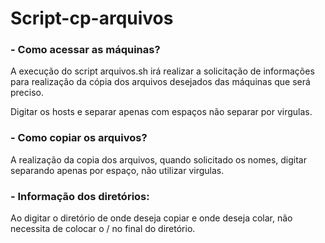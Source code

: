 # Script-cp-arquivos


### - Como acessar as máquinas?
A execução do script arquivos.sh irá realizar a solicitação de informações
para realização da cópia dos arquivos desejados das máquinas que será preciso.

Digitar os hosts e separar apenas com espaços não separar por virgulas.

### - Como copiar os arquivos?
A realização da copia dos arquivos, quando solicitado os nomes, digitar separando apenas por espaço, não utilizar virgulas.

### - Informação dos diretórios:
Ao digitar o diretório de onde deseja copiar e onde deseja colar, não necessita de colocar o / no final do diretório.

